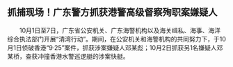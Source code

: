 ## 抓捕现场！广东警方抓获港警高级督察殉职案嫌疑人
　　10月1日至7日，广东省公安机关、广东海警机构以及海关缉私、海事、海洋综合执法部门开展“清湾行动”。期间，在公安机关和海警机构的共同努力下，于10月1日侦破香港“9·25”案件，抓获涉案嫌疑人邓某彪；10月2日抓获另1名嫌疑人邓某桥，查获冲撞香港水警巡逻艇的涉案快艇。


